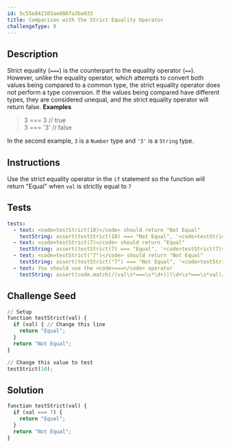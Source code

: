 ```yaml
---
id: 5c55e842103ae886fa3ba933
title: Comparison with the Strict Equality Operator
challengeType: 9
---
```


## Description
<section id='description'>
Strict equality (<code>===</code>) is the counterpart to the equality operator (<code>==</code>). However, unlike the equality operator, which attempts to convert both values being compared to a common type, the strict equality operator does not perform a type conversion.
If the values being compared have different types, they are considered unequal, and the strict equality operator will return false.
<strong>Examples</strong>
<blockquote>3 === 3   // true<br>3 === '3' // false</blockquote>
In the second example, <code>3</code> is a <code>Number</code> type and <code>'3'</code> is a <code>String</code> type.
</section>

## Instructions
<section id='instructions'>
Use the strict equality operator in the <code>if</code> statement so the function will return "Equal" when <code>val</code> is strictly equal to <code>7</code>
</section>

## Tests
<section id='tests'>

```yml
tests:
  - text: <code>testStrict(10)</code> should return "Not Equal"
    testString: assert(testStrict(10) === "Not Equal", '<code>testStrict(10)</code> should return "Not Equal"');
  - text: <code>testStrict(7)</code> should return "Equal"
    testString: assert(testStrict(7) === "Equal", '<code>testStrict(7)</code> should return "Equal"');
  - text: <code>testStrict("7")</code> should return "Not Equal"
    testString: assert(testStrict("7") === "Not Equal", '<code>testStrict("7")</code> should return "Not Equal"');
  - text: You should use the <code>===</code> operator
    testString: assert(code.match(/(val\s*===\s*\d+)|(\d+\s*===\s*val)/g).length > 0, 'You should use the <code>===</code> operator');

```

</section>

## Challenge Seed
<section id='challengeSeed'>

<div id='py-seed'>

```python
// Setup
function testStrict(val) {
  if (val) { // Change this line
    return "Equal";
  }
  return "Not Equal";
}

// Change this value to test
testStrict(10);
```

</div>



</section>

## Solution
<section id='solution'>


```python
function testStrict(val) {
  if (val === 7) {
    return "Equal";
  }
  return "Not Equal";
}
```

</section>
